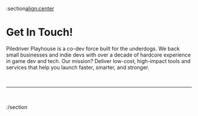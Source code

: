:section[align:center](#contact)

# Get In Touch!

Piledriver Playhouse is a co-dev force built for the underdogs. We back small businesses and indie devs with over a decade of hardcore experience in game dev and tech. Our mission? Deliver low-cost, high-impact tools and services that help you launch faster, smarter, and stronger.

<br>

---

<br>

:/section
